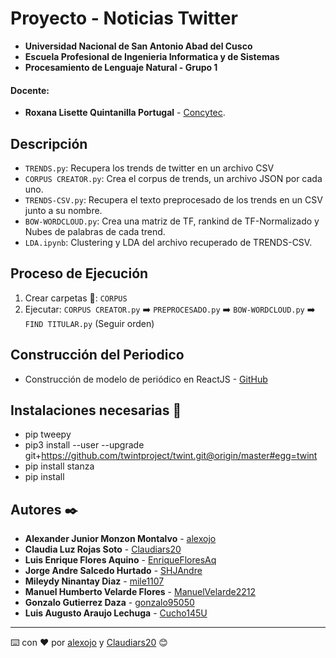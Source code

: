 # Proyecto - Noticias Twitter
- **Universidad Nacional de San Antonio Abad del Cusco**
- **Escuela Profesional de Ingenieria Informatica y de Sistemas**
- **Procesamiento de Lenguaje Natural - Grupo 1**
#### Docente:
- **Roxana Lisette Quintanilla Portugal** - [Concytec](http://dina.concytec.gob.pe/appDirectorioCTI/VerDatosInvestigador.do;jsessionid=f564431f36070c2b4a0e4a590b74?id_investigador=40930).

## Descripción 

- `TRENDS.py`: Recupera los trends de twitter en un archivo CSV 
- `CORPUS CREATOR.py`: Crea el corpus de trends, un archivo JSON por cada uno.
- `TRENDS-CSV.py`: Recupera el texto preprocesado de los trends en un CSV junto a su nombre.
- `BOW-WORDCLOUD.py`: Crea una matriz de TF, rankind de TF-Normalizado y Nubes de palabras de cada trend. 
- `LDA.ipynb`: Clustering y LDA del archivo recuperado de TRENDS-CSV.

## Proceso de Ejecución 

1. Crear carpetas 📁: `CORPUS`
2. Ejecutar: `CORPUS CREATOR.py` ➡️ `PREPROCESADO.py` ➡️ `BOW-WORDCLOUD.py` ➡️ `FIND TITULAR.py` (Seguir orden)

## Construcción del Periodico 
* Construcción de modelo de periódico en ReactJS - [GitHub](https://github.com/Claudiars20/news-paper-react)

## Instalaciones necesarias 📝

- pip tweepy
- pip3 install --user --upgrade git+https://github.com/twintproject/twint.git@origin/master#egg=twint
- pip install stanza
- pip install 



## Autores ✒️
* **Alexander Junior Monzon Montalvo** - [alexojo](https://github.com/alexojo)
* **Claudia Luz Rojas Soto** - [Claudiars20](https://github.com/Claudiars20)
* **Luis Enrique Flores Aquino** - [EnriqueFloresAq](https://github.com/EnriqueFloresAq)
* **Jorge Andre Salcedo Hurtado** - [SHJAndre](https://github.com/SHJAndre)
* **Mileydy Ninantay Diaz** - [mile1107](https://github.com/mile1107)
* **Manuel Humberto Velarde Flores** - [ManuelVelarde2212](https://github.com/ManuelVelarde2212)
* **Gonzalo Gutierrez Daza** - [gonzalo95050](https://github.com/gonzalo95050)
* **Luis Augusto Araujo Lechuga** - [Cucho145U](https://github.com/Cucho145U)
---
⌨️ con ❤️ por [alexojo](https://github.com/alexojo) y [Claudiars20](https://github.com/Claudiars20) 😊
